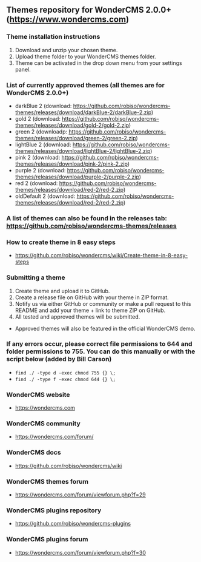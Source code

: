 ## Themes repository for WonderCMS 2.0.0+ (https://www.wondercms.com)

### Theme installation instructions
1. Download and unzip your chosen theme.
2. Upload theme folder to your WonderCMS themes folder.
2. Theme can be activated in the drop down menu from your settings panel.

### List of currently approved themes (all themes are for WonderCMS 2.0.0+)
- darkBlue 2 (download: https://github.com/robiso/wondercms-themes/releases/download/darkBlue-2/darkBlue-2.zip)
- gold 2 (download: https://github.com/robiso/wondercms-themes/releases/download/gold-2/gold-2.zip)
- green 2 (downloadp: https://github.com/robiso/wondercms-themes/releases/download/green-2/green-2.zip)
- lightBlue 2 (download: https://github.com/robiso/wondercms-themes/releases/download/lightBlue-2/lightBlue-2.zip)
- pink 2 (download: https://github.com/robiso/wondercms-themes/releases/download/pink-2/pink-2.zip)
- purple 2 (download: https://github.com/robiso/wondercms-themes/releases/download/purple-2/purple-2.zip)
- red 2 (download: https://github.com/robiso/wondercms-themes/releases/download/red-2/red-2.zip)
- oldDefault 2 (download: https://github.com/robiso/wondercms-themes/releases/download/red-2/red-2.zip)

### A list of themes can also be found in the releases tab: https://github.com/robiso/wondercms-themes/releases

### How to create theme in 8 easy steps
- https://github.com/robiso/wondercms/wiki/Create-theme-in-8-easy-steps

### Submitting a theme
1. Create theme and upload it to GitHub.
2. Create a release file on GitHub with your theme in ZIP format.
3. Notify us via either GitHub or community or make a pull request to this README and add your theme + link to theme ZIP on GitHub.
4. All tested and approved themes will be submitted.
 - Approved themes will also be featured in the official WonderCMS demo.

### If any errors occur, please correct file permissions to 644 and folder permissions to 755. You can do this manually or with the script below (added by Bill Carson)
  - `find ./ -type d -exec chmod 755 {} \;`
  - `find ./ -type f -exec chmod 644 {} \;`

### WonderCMS website
- https://wondercms.com

### WonderCMS community
- https://wondercms.com/forum/

### WonderCMS docs
- https://github.com/robiso/wondercms/wiki

### WonderCMS themes forum
- https://wondercms.com/forum/viewforum.php?f=29

### WonderCMS plugins repository
- https://github.com/robiso/wondercms-plugins

### WonderCMS plugins forum
- https://wondercms.com/forum/viewforum.php?f=30
